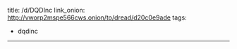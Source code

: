 ---
---
title: /d/DQDInc
link_onion: http://vworp2mspe566cws.onion/to/dread/d20c0e9ade
tags:
  - dqdinc
---